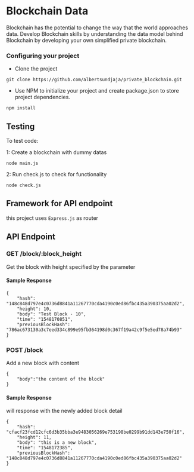 # Blockchain Data

Blockchain has the potential to change the way that the world approaches data. Develop Blockchain skills by understanding the data model behind Blockchain by developing your own simplified private blockchain.


### Configuring your project

- Clone the project

```
git clone https://github.com/albertsundjaja/private_blockchain.git
```

- Use NPM to initialize your project and create package.json to store project dependencies.
```
npm install
```


## Testing

To test code:

1: Create a blockchain with dummy datas
```
node main.js
```

2: Run check.js to check for functionality

```
node check.js
```

## Framework for API endpoint

this project uses `Express.js` as router

## API Endpoint

### GET /block/:block_height

Get the block with height specified by the parameter

#### Sample Response

```$xslt
{
    "hash": "148c848d797e4c0736d8841a11267770cda4190c0ed86fbc435a390375aa02d2",
    "height": 10,
    "body": "Test Block - 10",
    "time": "1548170851",
    "previousBlockHash": "786ac673130a3c7eed334c899e95fb364198d0c367f19a42c9f5e5ed78a74b93"
}
```

### POST /block

Add a new block with content

```$xslt
{
    "body":"the content of the block"
}
```

#### Sample Response

will response with the newly added block detail

```$xslt
{
    "hash": "cfacf23fcd12cfc6d3b35bba3e9483056269e753198be0299b91dd143e750f16",
    "height": 11,
    "body": "this is a new block",
    "time": "1548172385",
    "previousBlockHash": "148c848d797e4c0736d8841a11267770cda4190c0ed86fbc435a390375aa02d2"
}
```